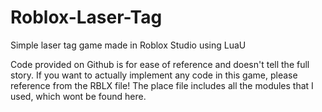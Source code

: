 # Roblox-Laser-Tag
Simple laser tag game made in Roblox Studio using LuaU

Code provided on Github is for ease of reference and doesn't tell the full story. If you want to actually implement any code in this game, please reference from the RBLX file! The place file includes all the modules that I used, which wont be found here.
